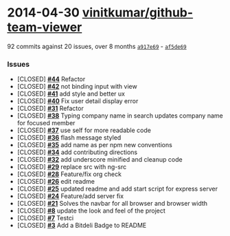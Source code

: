 # 2014-04-30 [**vinitkumar/github-team-viewer**](https://github.com/vinitkumar/github-team-viewer)
92 commits against 20 issues, over 8 months [`a917e69`](https://github.com/vinitkumar/github-team-viewer/commit/a917e69) - [`af5de69`](https://github.com/vinitkumar/github-team-viewer/commit/af5de69)

### Issues
- [CLOSED] [**#44**](https://github.com/vinitkumar/github-team-viewer/issues/44) Refactor
- [CLOSED] [**#42**](https://github.com/vinitkumar/github-team-viewer/issues/42) not binding input with view
- [CLOSED] [**#41**](https://github.com/vinitkumar/github-team-viewer/issues/41) add style and better ux
- [CLOSED] [**#40**](https://github.com/vinitkumar/github-team-viewer/issues/40) Fix user detail display error
- [CLOSED] [**#31**](https://github.com/vinitkumar/github-team-viewer/issues/31) Refactor
- [CLOSED] [**#38**](https://github.com/vinitkumar/github-team-viewer/issues/38) Typing company name in search updates company name for focused member
- [CLOSED] [**#37**](https://github.com/vinitkumar/github-team-viewer/issues/37) use self for more readable code
- [CLOSED] [**#36**](https://github.com/vinitkumar/github-team-viewer/issues/36) flash message styled
- [CLOSED] [**#35**](https://github.com/vinitkumar/github-team-viewer/issues/35) add name as per npm new conventions
- [CLOSED] [**#34**](https://github.com/vinitkumar/github-team-viewer/issues/34) add contributing directions
- [CLOSED] [**#32**](https://github.com/vinitkumar/github-team-viewer/issues/32) add underscore minified and cleanup code
- [CLOSED] [**#29**](https://github.com/vinitkumar/github-team-viewer/issues/29) replace src with ng-src
- [CLOSED] [**#28**](https://github.com/vinitkumar/github-team-viewer/issues/28) Feature/fix org check
- [CLOSED] [**#26**](https://github.com/vinitkumar/github-team-viewer/issues/26) edit readme
- [CLOSED] [**#25**](https://github.com/vinitkumar/github-team-viewer/issues/25) updated readme and add start script for express server
- [CLOSED] [**#24**](https://github.com/vinitkumar/github-team-viewer/issues/24) Feature/add server fix
- [CLOSED] [**#21**](https://github.com/vinitkumar/github-team-viewer/issues/21) Solves the navbar for all browser and browser width
- [CLOSED] [**#8**](https://github.com/vinitkumar/github-team-viewer/issues/8) update the look and feel of the project
- [CLOSED] [**#7**](https://github.com/vinitkumar/github-team-viewer/issues/7) Testci
- [CLOSED] [**#3**](https://github.com/vinitkumar/github-team-viewer/issues/3) Add a Bitdeli Badge to README

